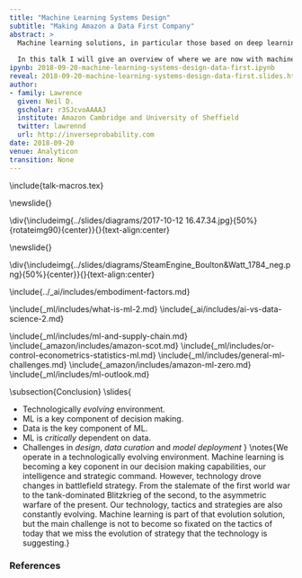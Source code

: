 ```yaml
---
title: "Machine Learning Systems Design"
subtitle: "Making Amazon a Data First Company"
abstract: >
  Machine learning solutions, in particular those based on deep learning methods, form an underpinning of the current revolution in “artificial intelligence” that has dominated popular press headlines and is having a significant influence on the wider tech agenda.
  
  In this talk I will give an overview of where we are now with machine learning solutions, and what challenges we face both in the near and far future. These include practical application of existing algorithms in the face of the need to explain decision making, mechanisms for improving the quality and availability of data, dealing with large unstructured datasets.
ipynb: 2018-09-20-machine-learning-systems-design-data-first.ipynb
reveal: 2018-09-20-machine-learning-systems-design-data-first.slides.html
author:
- family: Lawrence
  given: Neil D.
  gscholar: r3SJcvoAAAAJ
  institute: Amazon Cambridge and University of Sheffield
  twitter: lawrennd
  url: http://inverseprobability.com
date: 2018-09-20
venue: Analyticon
transition: None
---
```


\include{talk-macros.tex}


\newslide{}

\div{\includeimg{../slides/diagrams/2017-10-12 16.47.34.jpg}{50%}{rotateimg90}{center}}{}{text-align:center}

\newslide{}

\div{\includeimg{../slides/diagrams/SteamEngine_Boulton&Watt_1784_neg.png}{50%}{center}}{}{text-align:center}

\include{../_ai/includes/embodiment-factors.md}
<!--include{../_data-science/includes/evolved-relationship.md}
include{../_ml/includes/what-does-machine-learning-do.md}-->

\include{_ml/includes/what-is-ml-2.md}
\include{_ai/includes/ai-vs-data-science-2.md}


\include{_ml/includes/ml-and-supply-chain.md}
\include{_amazon/includes/amazon-scot.md}
\include{_ml/includes/or-control-econometrics-statistics-ml.md}
\include{_ml/includes/general-ml-challenges.md}
\include{_amazon/includes/amazon-ml-zero.md}
\include{_ml/includes/ml-outlook.md}

\subsection{Conclusion}
\slides{
* Technologically *evolving* environment.
* ML is a key component of decision making.
* Data is the key component of ML.
* ML is *critically* dependent on data.
* Challenges in *design*, *data curation* and *model deployment* 
}
\notes{We operate in a technologically evolving environment.  Machine learning is becoming a key coponent in our decision making capabilities, our intelligence and strategic command. However, technology drove changes in battlefield strategy. From the stalemate of the first world war to the tank-dominated Blitzkrieg of the second, to the asymmetric warfare of the present. Our technology, tactics and strategies are also constantly evolving. Machine learning is part of that evolution solution, but the main challenge is not to become so fixated on the tactics of today that we miss the evolution of strategy that the technology is suggesting.}

### References






